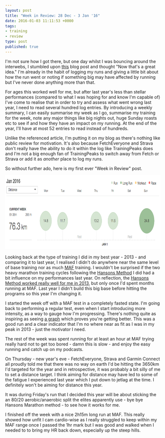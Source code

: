 ```yaml
---
layout: post
title: "Week in Review: 28 Dec - 3 Jan '16"
date: 2016-01-03 11:11:53 +0000
tags:
- training
- review
type: post
published: true
---
```


I'm not sure how I got there, but one day whilst I was bouncing around the interwebs, I stumbled upon [this](http://athletictimemachine.com/2014/10/23/creating-and-using-a-week-in-review-entry-in-your-training-diary/) blog post and thought "Now that's a great idea."  I'm already in the habit of logging my runs and giving a little bit about how the run went or noting if something big may have affected by running but I've never done anything more than that.

For ages this worked well for me, but after last year's less than stellar performances (compared to what I was hoping for and know I'm capable of) I've come to realise that in order to try and assess what went wrong last year, I need to read several hundred log entries.  By introducing a weekly summary, I can easily summarise my week as I go, summarise my training for the week, note any major things like big nights out, huge Sunday roasts etc to see if and how they have an impact on my running.  At the end of the year, I'll have at most 52 entries to read instead of hundreds.  

Unlike the referenced article, I'm putting it on my blog as there's nothing like public review for motivation.  It's also because FetchEveryone and Strava don't really have the ability to do it within the log like TrainingPeaks does and I'm not a big enough fan of TrainingPeaks to switch away from Fetch or Strava or add it as _another_ place to log my runs.

So without further ado, here is my first ever "Week in Review" post.

<a href="/assets/week-in-review-28Dec-3Jan16.png"><img alt="Week in Review: 28 Dec - 3 Jan '16" src="/assets/week-in-review-28Dec-3Jan16.png" width="840" height="240" class="center" /></a>

Looking back at the type of training I did in my best year - 2013 - and comparing it to last year, I realised I didn't do anywhere near the same level of base training nor as much [MAF](/does-maf-training-work) training.  I wouldn't be surprised if the two heavy marathon training cycles following the [Hansons Method](http://www.amazon.co.uk/Hansons-Marathon-Method-Renegade-ebook/dp/B00AWE9686/) I did had a bit influence on my performances last year.  On reflection, the [Hansons Method worked really well for me in 2013](/race-report-abingdon-marathon-2013), but only once I'd spent months running at MAF.  Last year I didn't build this big base before hitting the programs so this year I'm changing it.

I started the week off with a MAF test in a completely fasted state.  I'm going back to performing a regular test, even when I start introducing more intensity, as a way to gauge how I'm progressing.  There's nothing quite as inspiring as seeing [a graph](/assets/MAF_test_results_graph_2012.png) which proves you're getting better.  This was a good run and a clear indicator that I'm no where near as fit as I was in my peak in 2013 - just the motivator I need.

The rest of the week was spent running for at least an hour at MAF trying really hard not to get too bored - damn this is slow - and enjoy the easy running and catch up on my podcasts.

On Thursday - new year's eve - FetchEveryone, Strava and Garmin Connect all proudly told me that there was no way on earth I'd be hitting the 3650km I'd targeted for the year and in retrospective, it was probably a bit silly of me to set a distance target. I think aiming for distance may have led to some of the fatigue I experienced last year which I put down to jetlag at the time.  I definitely won't be aiming for distance this year.

It was during Friday's run that I decided this year will be about sticking the an 80/20 aerobic/anaerobic split the elites apparently use - bye bye Hansons Marathon method - to see how it works for me.

I finished off the week with a nice 2h15m long run at MAF.  This really showed how unfit I cam cardio-wise as I really struggled to keep within my MAF range once I passed the 1hr mark but I was good and walked when I needed to to bring my HR back down, especially up the steep hills.
